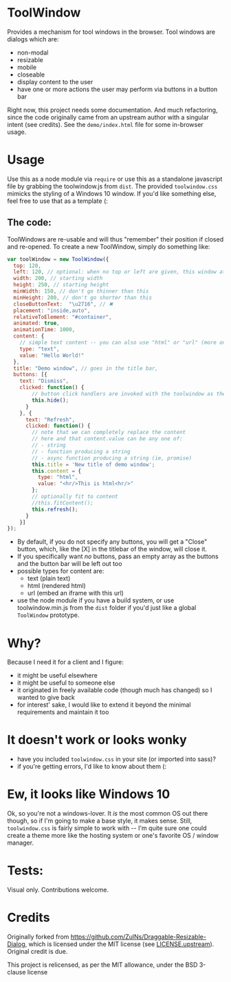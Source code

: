 # ToolWindow

Provides a mechanism for tool windows in the browser. Tool windows are dialogs which are:
- non-modal
- resizable
- mobile
- closeable
- display content to the user
- have one or more actions the user may perform via buttons in a button bar

Right now, this project needs some documentation. And much refactoring, since the code
originally came from an upstream author with a singular intent (see credits). See the
`demo/index.html` file for some in-browser usage. 

# Usage
Use this as a node module via `require` or use this as a standalone javascript file 
by grabbing the toolwindow.js from `dist`. The provided `toolwindow.css` mimicks the 
styling of a Windows 10 window. If you'd like something else, feel free to use that 
as a template (:

## The code:
ToolWindows are re-usable and will thus "remember" their position if closed and
re-opened. To create a new ToolWindow, simply do something like:
```javascript
var toolWindow = new ToolWindow({
  top: 120,
  left: 120, // optional: when no top or left are given, this window attempts to center itself
  width: 200, // starting width
  height: 250, // starting height
  minWidth: 150, // don't go thinner than this
  minHeight: 200, // don't go shorter than this
  closeButtonText:  "\u2716", // ✖
  placement: "inside,auto",
  relativeToElement: "#container",
  animated: true,
  animationTime: 1000,
  content: {
    // simple text content -- you can also use "html" or "url" (more on that later) 
    type: "text",
    value: "Hello World!"
  },
  title: "Demo window", // goes in the title bar,
  buttons: [{
    text: "Dismiss",
    clicked: function() {
        // button click handlers are invoked with the toolwindow as the `this` parameter
        this.hide();
      }
    }, {
      text: "Refresh",
      clicked: function() {
        // note that we can completely replace the content
        // here and that content.value can be any one of:
        // - string
        // - function producing a string
        // - async function producing a string (ie, promise)
        this.title = 'New title of demo window';
        this.content = {
          type: "html",
          value: "<hr/>This is html<hr/>"
        };
        // optionally fit to content
        //this.fitContent(); 
        this.refresh();
      }
    }]
});
```

- By default, if you do not specify any buttons, you will get a "Close" button, which,
 like the [X] in the titlebar of the window, will close it.
- If you specifically want _no_ buttons, pass an empty array as the buttons
 and the button bar will be left out too
- possible types for content are:
  - text (plain text)
  - html (rendered html)
  - url (embed an iframe with this url)
- use the node module if you have a build system, or use toolwindow.min.js from
 the `dist` folder if you'd just like a global `ToolWindow` prototype.
  
# Why?

Because I need it for a client and I figure:
- it might be useful elsewhere
- it might be useful to someone else
- it originated in freely available code (though much has changed) so I wanted to
 give back
- for interest' sake, I would like to extend it beyond the minimal requirements
 and maintain it too
 
# It doesn't work or looks wonky
- have you included `toolwindow.css` in your site (or imported into sass)?
- if you're getting errors, I'd like to know about them (:
 
# Ew, it looks like Windows 10
Ok, so you're not a windows-lover. It _is_ the most common OS out there though,
so if I'm going to make a base style, it makes sense. Still, `toolwindow.css`
is fairly simple to work with -- I'm quite sure one could create a theme more
like the hosting system or one's favorite OS / window manager.

# Tests:
Visual only. Contributions welcome.


# Credits

Originally forked from https://github.com/ZulNs/Draggable-Resizable-Dialog, which is licensed under the MIT license
(see [LICENSE.upstream](LICENSE.upstream)). Original credit is due.

This project is relicensed, as per the MIT allowance, under the BSD 3-clause license

